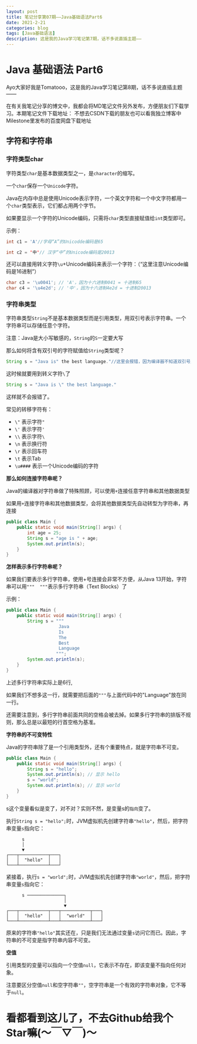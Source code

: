 ```yaml
---
layout: post
title: 笔记分享第07期——Java基础语法Part6
date: 2021-2-21
categories: blog
tags: [Java基础语法]
description: 这是我的Java学习笔记第7期，话不多说直插主题——
---
```


# Java 基础语法 Part6

Ayo大家好我是Tomatooo，这是我的Java学习笔记第8期，话不多说直插主题——

在有关我笔记分享的博文中，我都会将MD笔记文件另外发布，方便朋友们下载学习。本期笔记文件下载地址：
不想去CSDN下载的朋友也可以看我独立博客中Milestone里发布的百度网盘下载地址

## 字符和字符串

### 字符类型char

字符类型`char`是基本数据类型之一，是`character`的缩写。

一个`char`保存一个`Unicode`字符。

Java在内存中总是使用Unicode表示字符，一个英文字符和一个中文字符都用一个`char`类型表示，它们都占用两个字节。

如果要显示一个字符的Unicode编码，只需将`char`类型直接赋值给`int`类型即可。

示例：

```java
int c1 = 'A'//字母“A”的Unicodde编码是65

int c2 = '中'// 汉字“中”的Unicode编码是20013
```

还可以直接用转义字符`\u`+Unicode编码来表示一个字符：（“这里注意Unicode编码是16进制”）

```java
char c3 = '\u0041'; // 'A'，因为十六进制0041 = 十进制65
char c4 = '\u4e2d'; // '中'，因为十六进制4e2d = 十进制20013
```

### 字符串类型

字符串类型`String`不是基本数据类型而是引用类型，用双引号表示字符串。一个字符串可以存储任意个字符。

注意：Java是大小写敏感的，`String`的`S`一定要大写

那么如何将含有双引号的字符赋值给`String`类型呢？

```java
String s = "Java is" the best language."//这里会报错，因为编译器不知道双引号从那里结束
```

这时候就要用到转义字符`\`了

```java
String s = "Java is \" the best language."
```

这样就不会报错了。

常见的转移字符有：

- `\"` 表示字符`"`
- `\'` 表示字符`'`
- `\\` 表示字符`\`
- `\n` 表示换行符
- `\r` 表示回车符
- `\t` 表示Tab
- `\u####` 表示一个Unicode编码的字符

**那么如何连接字符串呢？**

Java的编译器对字符串做了特殊照顾，可以使用`+`连接任意字符串和其他数据类型

如果用`+`连接字符串和其他数据类型，会将其他数据类型先自动转型为字符串，再连接

```java
public class Main {
    public static void main(String[] args) {
        int age = 25;
        String s = "age is " + age;
        System.out.println(s);
    }
}
```

**怎样表示多行字符串呢？**

如果我们要表示多行字符串，使用+号连接会非常不方便，从Java 13开始，字符串可以用`"""  """`表示多行字符串（Text Blocks）了

示例：

```java
public class Main {
    public static void main(String[] args) {
        String s = """
                    Java
                    Is
                    The
                    Best
                    Language
                   """;
        System.out.println(s);
    }
}
```

上述多行字符串实际上是6行,

如果我们不想多这一行，就需要把后面的`"""`与上面代码中的"Language"放在同一行。

还需要注意到，多行字符串前面共同的空格会被去掉。如果多行字符串的排版不规则，那么总是以最短的行首空格为基准。

**字符串的不可变特性**

Java的字符串除了是一个引用类型外，还有个重要特点，就是字符串不可变。

```java
public class Main {
    public static void main(String[] args) {
        String s = "hello";
        System.out.println(s); // 显示 hello
        s = "world";
        System.out.println(s); // 显示 world
    }
}

```

s这个变量看似是变了，对不对？实则不然，是变量s的`指向`变了。

执行`String s = "hello";`时，JVM虚拟机先创建字符串`"hello"`，然后，把字符串变量`s`指向它：

```ascii
      s
      │
      ▼
┌───┬───────────┬───┐
│   │  "hello"  │   │
└───┴───────────┴───┘
```

紧接着，执行`s = "world";`时，JVM虚拟机先创建字符串`"world"`，然后，把字符串变量`s`指向它：

```ascii
      s ──────────────┐
                      │
                      ▼
┌───┬───────────┬───┬───────────┬───┐
│   │  "hello"  │   │  "world"  │   │
└───┴───────────┴───┴───────────┴───┘
```

原来的字符串`"hello"`其实还在，只是我们无法通过变量`s`访问它而已。因此，字符串的不可变是指字符串内容不可变。

**空值**

引用类型的变量可以指向一个空值`null`，它表示不存在，即该变量不指向任何对象。

注意要区分空值`null`和空字符串`""`，空字符串是一个有效的字符串对象，它不等于`null`。

# 看都看到这儿了，不去Github给我个Star嘛(～￣▽￣)～

